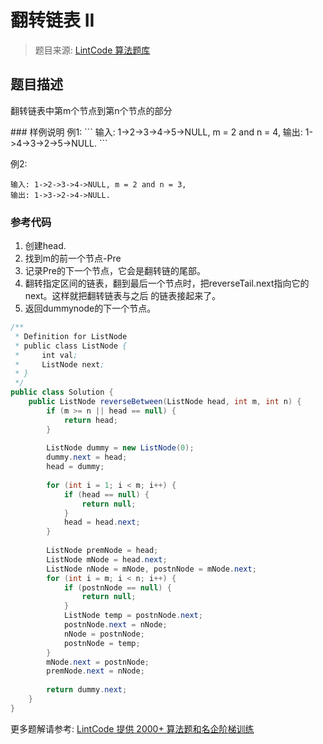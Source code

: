 # 翻转链表 II
 > 题目来源: [LintCode 算法题库](https://www.lintcode.com/problem/reverse-linked-list-ii/?utm_source=sc-github-wzz)
 ## 题目描述
 <p>翻转链表中第m个节点到第n个节点的部分</p>
 ### 样例说明
 例1:
```
输入: 1->2->3->4->5->NULL, m = 2 and n = 4, 
输出: 1->4->3->2->5->NULL.
```

例2:
```
输入: 1->2->3->4->NULL, m = 2 and n = 3, 
输出: 1->3->2->4->NULL.
```


 ### 参考代码
 1. 创建head.
2. 找到m的前一个节点-Pre
3. 记录Pre的下一个节点，它会是翻转链的尾部。
4. 翻转指定区间的链表，翻到最后一个节点时，把reverseTail.next指向它的next。这样就把翻转链表与之后
的链表接起来了。
5. 返回dummynode的下一个节点。
```java
/**
 * Definition for ListNode
 * public class ListNode {
 *     int val;
 *     ListNode next;
 * }
 */
public class Solution {
    public ListNode reverseBetween(ListNode head, int m, int n) {
        if (m >= n || head == null) {
            return head;
        }
        
        ListNode dummy = new ListNode(0);
        dummy.next = head;
        head = dummy;
        
        for (int i = 1; i < m; i++) {
            if (head == null) {
                return null;
            }
            head = head.next;
        }
        
        ListNode premNode = head;
        ListNode mNode = head.next;
        ListNode nNode = mNode, postnNode = mNode.next;
        for (int i = m; i < n; i++) {
            if (postnNode == null) {
                return null;
            }
            ListNode temp = postnNode.next;
            postnNode.next = nNode;
            nNode = postnNode;
            postnNode = temp;
        }
        mNode.next = postnNode;
        premNode.next = nNode;
        
        return dummy.next;
    }
}
```
 更多题解请参考: [LintCode 提供 2000+ 算法题和名企阶梯训练](https://www.lintcode.com/problem/?utm_source=sc-github-wzz)